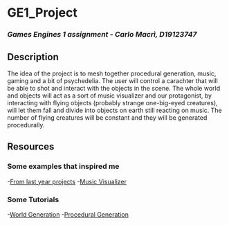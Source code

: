 # GE1_Project
### *Games Engines 1 assignment - Carlo Macrì, D19123747*

## Description
The idea of the project is to mesh together procedural generation, music, gaming and a bit of psychedelia. The user will control a carachter that will be able to shot and interact with the objects in the scene. The whole world and objects will act as a sort of music visualizer and our protagonist, by interacting with flying objects (probably strange one-big-eyed creatures), will let them fall and divide into objects on earth still reacting on music. The number of flying creatures will be constant and they will be generated procedurally.

## Resources
### Some examples that inspired me
-[From last year projects](https://youtu.be/ALuans6N6X0?list=PL1n0B6z4e_E5qaYwUOlJ63XI2OR9ty7Bs)
-[Music Visualizer](https://unitylist.com/p/amw/Unity-music-visualizer)

### Some Tutorials
-[World Generation](https://gamedevacademy.org/complete-guide-to-procedural-level-generation-in-unity-part-1/)
-[Procedural Generation](https://www.youtube.com/playlist?list=PLuldlT8dkudoNONqbt8GDmMkoFbXfsv9m)
